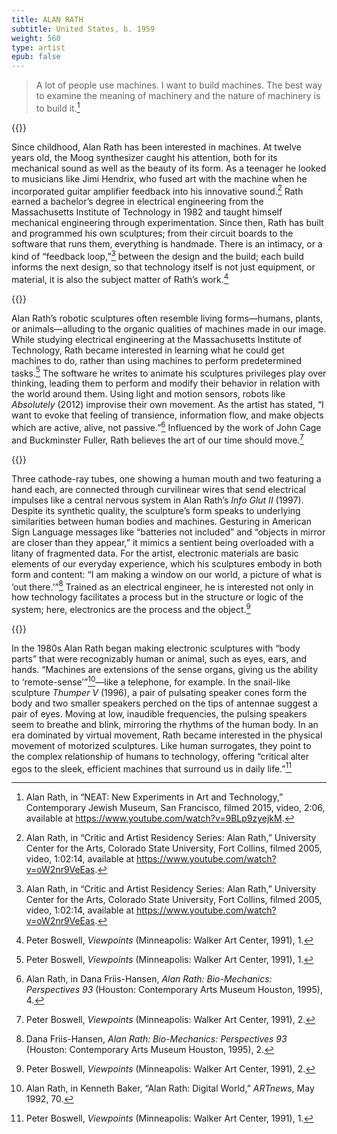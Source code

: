 ```yaml
---
title: ALAN RATH
subtitle: United States, b. 1959
weight: 560
type: artist
epub: false
---
```

> A lot of people use machines. I want to build machines. The best way to
> examine the meaning of machinery and the nature of machinery is to build it.[^1]

{{<q-figure id="rathbannerimage">}}

Since childhood, Alan Rath has been interested in machines. At twelve years old, the Moog synthesizer caught his attention, both for its mechanical sound as well as the beauty of its form. As a teenager he looked to musicians like Jimi Hendrix, who fused art with the machine when he incorporated guitar amplifier feedback into his innovative sound.[^2] Rath earned a bachelor’s degree in electrical engineering from the Massachusetts Institute of Technology in 1982 and taught himself mechanical engineering through experimentation. Since then, Rath has built and programmed his own sculptures; from their circuit boards to the software that runs them, everything is handmade. There is an intimacy, or a kind of “feedback loop,”[^3] between the design and the build; each build informs the next design, so that technology itself is not just equipment, or material, it is also the subject matter of Rath’s work.[^4]

{{<q-figure id="rath5a">}}

Alan Rath’s robotic sculptures often resemble living forms—humans, plants, or animals—alluding to the organic qualities of machines made in our image. While studying electrical engineering at the Massachusetts Institute of Technology, Rath became interested in learning what he could get machines to do, rather than using machines to perform predetermined tasks.[^5] The software he writes to animate his sculptures privileges play over thinking, leading them to perform and modify their behavior in relation with the world around them. Using light and motion sensors, robots like *Absolutely* (2012) improvise their own movement. As the artist has stated, “I want to evoke that feeling of transience, information flow, and make objects which are active, alive, not passive.”[^6] Influenced by the work of John Cage and Buckminster Fuller, Rath believes the art of our time should move.[^7]

{{<q-figure id="rath4a">}}

Three cathode-ray tubes, one showing a human mouth and two featuring a hand each, are connected through curvilinear wires that send electrical impulses like a central nervous system in Alan Rath’s *Info Glut II* (1997). Despite its synthetic quality, the sculpture’s form speaks to underlying similarities between human bodies and machines. Gesturing in American Sign Language messages like “batteries not included” and “objects in mirror are closer than they appear,” it mimics a sentient being overloaded with a litany of fragmented data. For the artist, electronic materials are basic elements of our everyday experience, which his sculptures embody in both form and content: “I am making a window on our world, a picture of what is ‘out there.’”[^8] Trained as an electrical engineer, he is interested not only in how technology facilitates a process but in the structure or logic of the system; here, electronics are the process and the object.[^9]

{{<q-figure id="rath3a">}}

In the 1980s Alan Rath began making electronic sculptures with “body parts” that were recognizably human or animal, such as eyes, ears, and hands. “Machines are extensions of the sense organs, giving us the ability to ‘remote-sense’”[^10]—like a telephone, for example. In the snail-like sculpture *Thumper V* (1996), a pair of pulsating speaker cones form the body and two smaller speakers perched on the tips of antennae suggest a pair of eyes. Moving at low, inaudible frequencies, the pulsing speakers seem to breathe and blink, mirroring the rhythms of the human body. In an era dominated by virtual movement, Rath became interested in the physical movement of motorized sculptures. Like human surrogates, they point to the complex relationship of humans to technology, offering “critical alter egos to the sleek, efficient machines that surround us in daily life.”[^11]

[^1]: Alan Rath, in “NEAT: New Experiments in Art and Technology,” Contemporary Jewish Museum, San Francisco, filmed 2015, video, 2:06, available at https://www.youtube.com/watch?v=9BLp9zyejkM.

[^2]: Alan Rath, in “Critic and Artist Residency Series: Alan Rath,” University Center for the Arts, Colorado State University, Fort Collins, filmed 2005, video, 1:02:14, available at https://www.youtube.com/watch?v=oW2nr9VeEas.

[^3]: Alan Rath, in “Critic and Artist Residency Series: Alan Rath,” University Center for the Arts, Colorado State University, Fort Collins, filmed 2005, video, 1:02:14, available at https://www.youtube.com/watch?v=oW2nr9VeEas.

[^4]: Peter Boswell, *Viewpoints* (Minneapolis: Walker Art Center, 1991), 1.

[^5]: Peter Boswell, *Viewpoints* (Minneapolis: Walker Art Center, 1991), 1.

[^6]: Alan Rath, in Dana Friis-Hansen, *Alan Rath: Bio-Mechanics: Perspectives 93* (Houston: Contemporary Arts Museum Houston, 1995), 4.

[^7]: Peter Boswell, *Viewpoints* (Minneapolis: Walker Art Center, 1991), 2.

[^8]: Dana Friis-Hansen, *Alan Rath: Bio-Mechanics: Perspectives 93* (Houston: Contemporary Arts Museum Houston, 1995), 2.

[^9]: Peter Boswell, *Viewpoints* (Minneapolis: Walker Art Center, 1991), 2.

[^10]: Alan Rath, in Kenneth Baker, “Alan Rath: Digital World,” *ARTnews*, May 1992, 70.

[^11]: Peter Boswell, *Viewpoints* (Minneapolis: Walker Art Center, 1991), 1.
